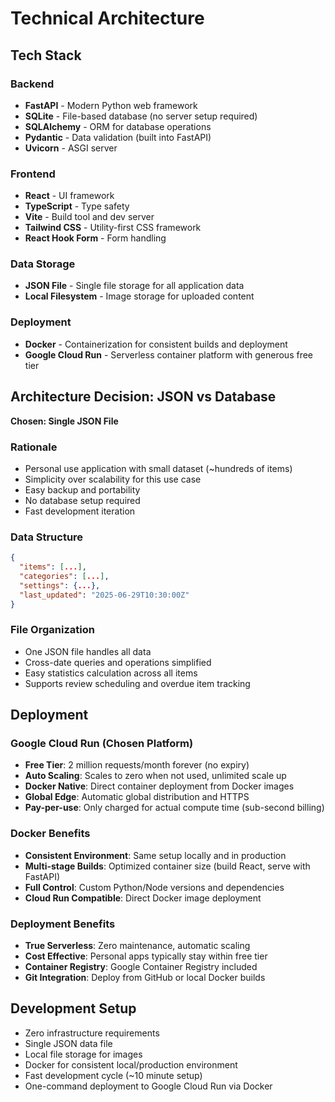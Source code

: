 # Technical Architecture

## Tech Stack

### Backend
- **FastAPI** - Modern Python web framework
- **SQLite** - File-based database (no server setup required)
- **SQLAlchemy** - ORM for database operations
- **Pydantic** - Data validation (built into FastAPI)
- **Uvicorn** - ASGI server

### Frontend
- **React** - UI framework
- **TypeScript** - Type safety
- **Vite** - Build tool and dev server
- **Tailwind CSS** - Utility-first CSS framework
- **React Hook Form** - Form handling

### Data Storage
- **JSON File** - Single file storage for all application data
- **Local Filesystem** - Image storage for uploaded content

### Deployment
- **Docker** - Containerization for consistent builds and deployment
- **Google Cloud Run** - Serverless container platform with generous free tier

## Architecture Decision: JSON vs Database

**Chosen: Single JSON File**

### Rationale
- Personal use application with small dataset (~hundreds of items)
- Simplicity over scalability for this use case
- Easy backup and portability
- No database setup required
- Fast development iteration

### Data Structure
```json
{
  "items": [...],
  "categories": [...], 
  "settings": {...},
  "last_updated": "2025-06-29T10:30:00Z"
}
```

### File Organization
- One JSON file handles all data
- Cross-date queries and operations simplified
- Easy statistics calculation across all items
- Supports review scheduling and overdue item tracking

## Deployment

### Google Cloud Run (Chosen Platform)
- **Free Tier**: 2 million requests/month forever (no expiry)
- **Auto Scaling**: Scales to zero when not used, unlimited scale up
- **Docker Native**: Direct container deployment from Docker images
- **Global Edge**: Automatic global distribution and HTTPS
- **Pay-per-use**: Only charged for actual compute time (sub-second billing)

### Docker Benefits
- **Consistent Environment**: Same setup locally and in production
- **Multi-stage Builds**: Optimized container size (build React, serve with FastAPI)
- **Full Control**: Custom Python/Node versions and dependencies
- **Cloud Run Compatible**: Direct Docker image deployment

### Deployment Benefits
- **True Serverless**: Zero maintenance, automatic scaling
- **Cost Effective**: Personal apps typically stay within free tier
- **Container Registry**: Google Container Registry included
- **Git Integration**: Deploy from GitHub or local Docker builds

## Development Setup
- Zero infrastructure requirements
- Single JSON data file
- Local file storage for images
- Docker for consistent local/production environment
- Fast development cycle (~10 minute setup)
- One-command deployment to Google Cloud Run via Docker